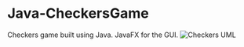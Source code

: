 # Java-CheckersGame
Checkers game built using Java. JavaFX for the GUI.
![Checkers UML](https://user-images.githubusercontent.com/62612527/156081559-cf2f48d1-77c6-4e30-aa43-52ca8db3ded8.png)
